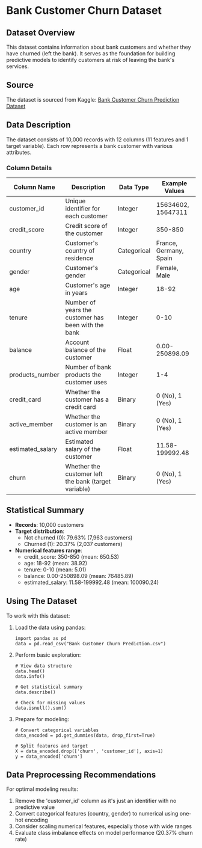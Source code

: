 # Bank Customer Churn Dataset

## Dataset Overview
This dataset contains information about bank customers and whether they have churned (left the bank). It serves as the foundation for building predictive models to identify customers at risk of leaving the bank's services.

## Source
The dataset is sourced from Kaggle: [Bank Customer Churn Prediction Dataset](https://www.kaggle.com/datasets/gauravtopre/bank-customer-churn-dataset/)

## Data Description
The dataset consists of 10,000 records with 12 columns (11 features and 1 target variable). Each row represents a bank customer with various attributes.

### Column Details

| Column Name | Description | Data Type | Example Values |
|-------------|-------------|-----------|---------------|
| customer_id | Unique identifier for each customer | Integer | 15634602, 15647311 |
| credit_score | Credit score of the customer | Integer | 350-850 |
| country | Customer's country of residence | Categorical | France, Germany, Spain |
| gender | Customer's gender | Categorical | Female, Male |
| age | Customer's age in years | Integer | 18-92 |
| tenure | Number of years the customer has been with the bank | Integer | 0-10 |
| balance | Account balance of the customer | Float | 0.00-250898.09 |
| products_number | Number of bank products the customer uses | Integer | 1-4 |
| credit_card | Whether the customer has a credit card | Binary | 0 (No), 1 (Yes) |
| active_member | Whether the customer is an active member | Binary | 0 (No), 1 (Yes) |
| estimated_salary | Estimated salary of the customer | Float | 11.58-199992.48 |
| churn | Whether the customer left the bank (target variable) | Binary | 0 (No), 1 (Yes) |

## Statistical Summary
- **Records**: 10,000 customers
- **Target distribution**:
  - Not churned (0): 79.63% (7,963 customers)
  - Churned (1): 20.37% (2,037 customers)
- **Numerical features range**:
  - credit_score: 350-850 (mean: 650.53)
  - age: 18-92 (mean: 38.92)
  - tenure: 0-10 (mean: 5.01)
  - balance: 0.00-250898.09 (mean: 76485.89)
  - estimated_salary: 11.58-199992.48 (mean: 100090.24)

## Using The Dataset
To work with this dataset:

1. Load the data using pandas:
   ```
   import pandas as pd
   data = pd.read_csv("Bank Customer Churn Prediction.csv")
   ```

2. Perform basic exploration:
   ```
   # View data structure
   data.head()
   data.info()
   
   # Get statistical summary
   data.describe()
   
   # Check for missing values
   data.isnull().sum()
   ```

3. Prepare for modeling:
   ```
   # Convert categorical variables
   data_encoded = pd.get_dummies(data, drop_first=True)
   
   # Split features and target
   X = data_encoded.drop(['churn', 'customer_id'], axis=1)
   y = data_encoded['churn']
   ```

## Data Preprocessing Recommendations
For optimal modeling results:

1. Remove the 'customer_id' column as it's just an identifier with no predictive value
2. Convert categorical features (country, gender) to numerical using one-hot encoding
3. Consider scaling numerical features, especially those with wide ranges
4. Evaluate class imbalance effects on model performance (20.37% churn rate)